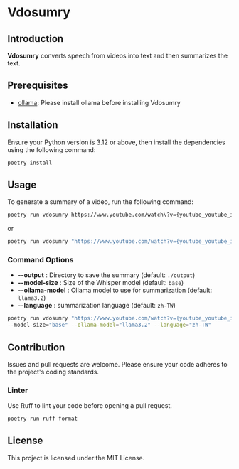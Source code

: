 # Vdosumry

## Introduction

**Vdosumry** converts speech from videos into text and then summarizes the text.

## Prerequisites

- [ollama](https://ollama.com/): Please install ollama before installing Vdosumry

## Installation
Ensure your Python version is 3.12 or above, then install the dependencies using the following command:

```bash
poetry install
```

## Usage

To generate a summary of a video, run the following command:

```bash
poetry run vdosumry https://www.youtube.com/watch\?v={youtube_youtube_id}
```

or 

```bash
poetry run vdosumry "https://www.youtube.com/watch?v={youtube_youtube_id}"
```

### Command Options

- **--output** : Directory to save the summary (default: `./output`)
- **--model-size** : Size of the Whisper model (default: `base`)
- **--ollama-model** : Ollama model to use for summarization (default: `llama3.2`)
- **--language** : summarization language (default: `zh-TW`)

```bash
poetry run vdosumry "https://www.youtube.com/watch?v={youtube_youtube_id}" --output="./output" \
--model-size="base" --ollama-model="llama3.2" --language="zh-TW"
```

## Contribution
Issues and pull requests are welcome. Please ensure your code adheres to the project's coding standards.

### Linter

Use Ruff to lint your code before opening a pull request.

```bash
poetry run ruff format
``` 

## License
This project is licensed under the MIT License.
